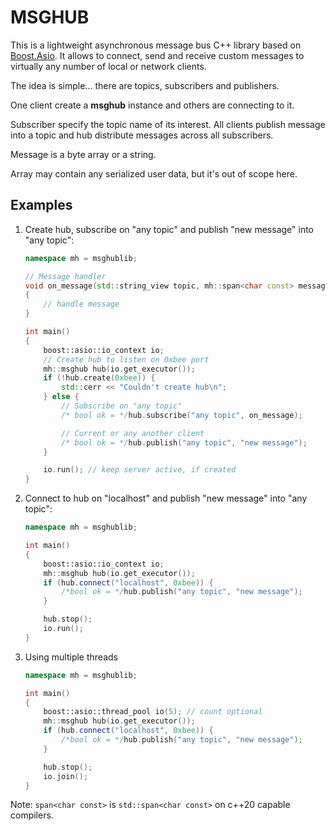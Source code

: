 MSGHUB
======
This is a lightweight asynchronous message bus C++ library based on [Boost.Asio](http://www.boost.org/doc/libs/1_56_0/doc/html/boost_asio.html). It allows to connect, send and receive custom messages to virtually any number of local or network clients.

The idea is simple... there are topics, subscribers and publishers.

One client create a **msghub** instance and others are connecting to it.

Subscriber specify the topic name of its interest.
All clients publish message into a topic and hub distribute messages across all subscribers.

Message is a byte array or a string.

Array may contain any serialized user data, but it's out of scope here.

Examples
--------

 1. Create hub, subscribe on "any topic" and publish "new message" into "any topic":

    ```c++
    namespace mh = msghublib;

    // Message handler
    void on_message(std::string_view topic, mh::span<char const> message)
    {
        // handle message
    }

    int main()
    {
        boost::asio::io_context io;
        // Create hub to listen on 0xbee port
        mh::msghub hub(io.get_executor());
        if (!hub.create(0xbee)) {
            std::cerr << "Couldn't create hub\n";
        } else {
            // Subscribe on "any topic"
            /* bool ok = */hub.subscribe("any topic", on_message);

            // Current or any another client
            /* bool ok = */hub.publish("any topic", "new message");
        }

        io.run(); // keep server active, if created
    }
    ```
 2. Connect to hub on "localhost" and publish "new message" into "any topic":

    ```c++
    namespace mh = msghublib;

    int main()
    {
        boost::asio::io_context io;
        mh::msghub hub(io.get_executor());
        if (hub.connect("localhost", 0xbee)) {
            /*bool ok = */hub.publish("any topic", "new message");
        }

        hub.stop();
        io.run();
    }
    ```

 3. Using multiple threads

    ```c++
    namespace mh = msghublib;

    int main()
    {
        boost::asio::thread_pool io(5); // count optional
        mh::msghub hub(io.get_executor());
        if (hub.connect("localhost", 0xbee)) {
            /*bool ok = */hub.publish("any topic", "new message");
        }

        hub.stop();
        io.join();
    }
    ```
Note: `span<char const>` is `std::span<char const>` on c++20 capable compilers.
